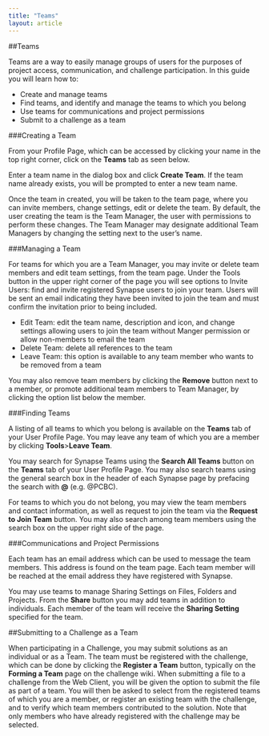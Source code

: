 ```yaml
---
title: "Teams"
layout: article
---
```


##Teams

Teams are a way to easily manage groups of users for the purposes of project access, communication, and challenge participation. In this guide you will learn how to:

* Create and manage teams
* Find teams, and identify and manage the teams to which you belong
* Use teams for communications and project permissions
* Submit to a challenge as a team

###Creating a Team

From your Profile Page, which can be accessed by clicking your name in the top right corner, click on the **Teams** tab as seen below.


Enter a team name in the dialog box and click **Create Team**. If the team name already exists, you will be prompted to enter a new team name.

Once the team in created, you will be taken to the team page, where you can invite members, change settings, edit or delete the team. By default, the user creating the team is the Team Manager, the user with permissions to perform these changes. The Team Manager may designate additional Team Managers by changing the setting next to the user’s name.

###Managing a Team

For teams for which you are a Team Manager, you may invite or delete team members and edit team settings, from the team page. Under the Tools button in the upper right corner of the page you will see options to 
Invite Users: find and invite registered Synapse users to join your team. Users will be sent an email indicating they have been invited to join the team and must confirm the invitation prior to being included.
* Edit Team: edit the team name, description and icon, and change settings allowing users to join the team without Manger permission or allow non-members to email the team
* Delete Team: delete all references to the team
* Leave Team: this option is available to any team member who wants to be removed from a team 

You may also remove team members by clicking the **Remove** button next to a member, or promote additional team members to Team Manager, by clicking the option list below the member.

###Finding Teams

A listing of all teams to which you belong is available on the **Teams** tab of your User Profile Page. You may leave any team of which you are a member by clicking **Tools**>**Leave Team**.

You may search for Synapse Teams using the **Search All Teams** button on the **Teams** tab of your User Profile Page. You may also search teams using the general search box in the header of each Synapse page by prefacing the search with **@** (e.g. @PCBC).

For teams to which you do not belong, you may view the team members and contact information, as well as request to join the team via the **Request to Join Team** button. You may also search among team members using the search box on the upper right side of the page.


###Communications and Project Permissions

Each team has an email address which can be used to message the team members. This address is found on the team page. Each team member will be reached at the email address they have registered with Synapse.

You may use teams to manage Sharing Settings on Files, Folders and Projects. From the **Share** button you may add teams in addition to individuals. Each member of the team will receive the **Sharing Setting** specified for the team.

##Submitting to a Challenge as a Team

When participating in a Challenge, you may submit solutions as an individual or as a Team. The team must be registered with the challenge, which can be done by clicking the **Register a Team** button, typically on the **Forming a Team** page on the challenge wiki. When submitting a file to a challenge from the Web Client, you will be given the option to submit the file as part of a team. You will then be asked to select from the registered teams of which you are a member, or register an existing team with the challenge, and to verify which team members contributed to the solution. Note that only members who have already registered with the challenge may be selected. 

